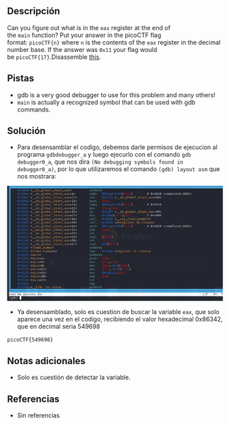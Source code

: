 ## Descripción
Can you figure out what is in the `eax` register at the end of the `main` function? Put your answer in the picoCTF flag format: `picoCTF{n}` where `n` is the contents of the `eax` register in the decimal number base. If the answer was `0x11` your flag would be `picoCTF{17}`.Disassemble [this](https://artifacts.picoctf.net/c/512/debugger0_a).

## Pistas
- gdb is a very good debugger to use for this problem and many others!
- `main` is actually a recognized symbol that can be used with gdb commands.

## Solución
- Para desensamblar el codigo, debemos darle permisos de ejecucion al programa `gdbdebugger_a` y luego ejecurlo con el comando `gdb debugger0_a`, que nos dira `(No debugging symbols found in debugger0_a)`, por lo que utilizaremos el comando `(gdb) layout asm` que nos mostrara:

![debugger](../../../images/debugger_A_asm.png)

- Ya desensamblado, solo es cuestion de buscar la variable `eax`, que solo aparece una vez en el codigo, recibiendo el valor hexadecimal 0x86342, que en decimal seria 549698

```bash()
picoCTF{549698}
```

## Notas adicionales
- Solo es cuestión de detectar la variable.

## Referencias 
- Sin referencias  